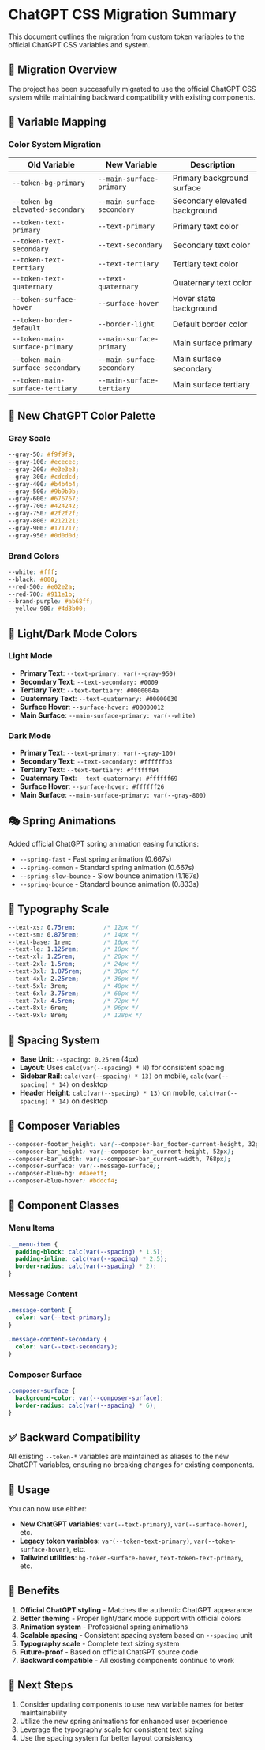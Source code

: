 # ChatGPT CSS Migration Summary

This document outlines the migration from custom token variables to the official ChatGPT CSS variables and system.

## 🎯 Migration Overview

The project has been successfully migrated to use the official ChatGPT CSS system while maintaining backward compatibility with existing components.

## 🔄 Variable Mapping

### Color System Migration

| **Old Variable** | **New Variable** | **Description** |
|-----------------|------------------|-----------------|
| `--token-bg-primary` | `--main-surface-primary` | Primary background surface |
| `--token-bg-elevated-secondary` | `--main-surface-secondary` | Secondary elevated background |
| `--token-text-primary` | `--text-primary` | Primary text color |
| `--token-text-secondary` | `--text-secondary` | Secondary text color |
| `--token-text-tertiary` | `--text-tertiary` | Tertiary text color |
| `--token-text-quaternary` | `--text-quaternary` | Quaternary text color |
| `--token-surface-hover` | `--surface-hover` | Hover state background |
| `--token-border-default` | `--border-light` | Default border color |
| `--token-main-surface-primary` | `--main-surface-primary` | Main surface primary |
| `--token-main-surface-secondary` | `--main-surface-secondary` | Main surface secondary |
| `--token-main-surface-tertiary` | `--main-surface-tertiary` | Main surface tertiary |

## 🎨 New ChatGPT Color Palette

### Gray Scale
```css
--gray-50: #f9f9f9;
--gray-100: #ececec;
--gray-200: #e3e3e3;
--gray-300: #cdcdcd;
--gray-400: #b4b4b4;
--gray-500: #9b9b9b;
--gray-600: #676767;
--gray-700: #424242;
--gray-750: #2f2f2f;
--gray-800: #212121;
--gray-900: #171717;
--gray-950: #0d0d0d;
```

### Brand Colors
```css
--white: #fff;
--black: #000;
--red-500: #e02e2a;
--red-700: #911e1b;
--brand-purple: #ab68ff;
--yellow-900: #4d3b00;
```

## 🌙 Light/Dark Mode Colors

### Light Mode
- **Primary Text**: `--text-primary: var(--gray-950)`
- **Secondary Text**: `--text-secondary: #0009`
- **Tertiary Text**: `--text-tertiary: #0000004a`
- **Quaternary Text**: `--text-quaternary: #00000030`
- **Surface Hover**: `--surface-hover: #00000012`
- **Main Surface**: `--main-surface-primary: var(--white)`

### Dark Mode
- **Primary Text**: `--text-primary: var(--gray-100)`
- **Secondary Text**: `--text-secondary: #ffffffb3`
- **Tertiary Text**: `--text-tertiary: #ffffff94`
- **Quaternary Text**: `--text-quaternary: #ffffff69`
- **Surface Hover**: `--surface-hover: #ffffff26`
- **Main Surface**: `--main-surface-primary: var(--gray-800)`

## 🎭 Spring Animations

Added official ChatGPT spring animation easing functions:

- `--spring-fast` - Fast spring animation (0.667s)
- `--spring-common` - Standard spring animation (0.667s) 
- `--spring-slow-bounce` - Slow bounce animation (1.167s)
- `--spring-bounce` - Standard bounce animation (0.833s)

## 📏 Typography Scale

```css
--text-xs: 0.75rem;        /* 12px */
--text-sm: 0.875rem;       /* 14px */
--text-base: 1rem;         /* 16px */
--text-lg: 1.125rem;       /* 18px */
--text-xl: 1.25rem;        /* 20px */
--text-2xl: 1.5rem;        /* 24px */
--text-3xl: 1.875rem;      /* 30px */
--text-4xl: 2.25rem;       /* 36px */
--text-5xl: 3rem;          /* 48px */
--text-6xl: 3.75rem;       /* 60px */
--text-7xl: 4.5rem;        /* 72px */
--text-8xl: 6rem;          /* 96px */
--text-9xl: 8rem;          /* 128px */
```

## 📐 Spacing System

- **Base Unit**: `--spacing: 0.25rem` (4px)
- **Layout**: Uses `calc(var(--spacing) * N)` for consistent spacing
- **Sidebar Rail**: `calc(var(--spacing) * 13)` on mobile, `calc(var(--spacing) * 14)` on desktop
- **Header Height**: `calc(var(--spacing) * 13)` on mobile, `calc(var(--spacing) * 14)` on desktop

## 🎼 Composer Variables

```css
--composer-footer_height: var(--composer-bar_footer-current-height, 32px);
--composer-bar_height: var(--composer-bar_current-height, 52px);
--composer-bar_width: var(--composer-bar_current-width, 768px);
--composer-surface: var(--message-surface);
--composer-blue-bg: #daeeff;
--composer-blue-hover: #bddcf4;
```

## 🔧 Component Classes

### Menu Items
```css
.__menu-item {
  padding-block: calc(var(--spacing) * 1.5);
  padding-inline: calc(var(--spacing) * 2.5);
  border-radius: calc(var(--spacing) * 2);
}
```

### Message Content
```css
.message-content {
  color: var(--text-primary);
}

.message-content-secondary {
  color: var(--text-secondary);
}
```

### Composer Surface
```css
.composer-surface {
  background-color: var(--composer-surface);
  border-radius: calc(var(--spacing) * 6);
}
```

## ✅ Backward Compatibility

All existing `--token-*` variables are maintained as aliases to the new ChatGPT variables, ensuring no breaking changes for existing components.

## 🚀 Usage

You can now use either:
- **New ChatGPT variables**: `var(--text-primary)`, `var(--surface-hover)`, etc.
- **Legacy token variables**: `var(--token-text-primary)`, `var(--token-surface-hover)`, etc.
- **Tailwind utilities**: `bg-token-surface-hover`, `text-token-text-primary`, etc.

## 🎯 Benefits

1. **Official ChatGPT styling** - Matches the authentic ChatGPT appearance
2. **Better theming** - Proper light/dark mode support with official colors
3. **Animation system** - Professional spring animations
4. **Scalable spacing** - Consistent spacing system based on `--spacing` unit
5. **Typography scale** - Complete text sizing system
6. **Future-proof** - Based on official ChatGPT source code
7. **Backward compatible** - All existing components continue to work

## 📝 Next Steps

1. Consider updating components to use new variable names for better maintainability
2. Utilize the new spring animations for enhanced user experience
3. Leverage the typography scale for consistent text sizing
4. Use the spacing system for better layout consistency